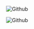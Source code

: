 ![Github](https://github-readme-stats.vercel.app/api?username=Pororojoah&show_icons=true&theme=radical&include_all_commits=true&count_private=true)

![Github](https://github-readme-stats.vercel.app/api/top-langs/?username=Pororojoah&show_icons=true&theme=radical&include_all_commits=true&count_private=true)
